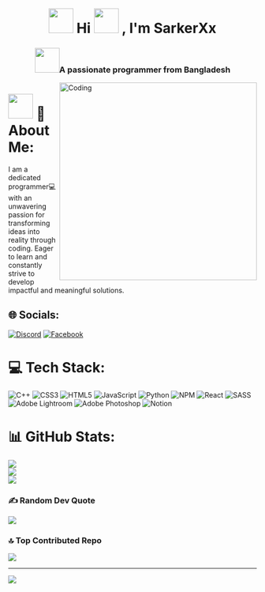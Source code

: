 <h1 align="center">
  <img width="50px" src="https://camo.githubusercontent.com/beb64ff21c883e318e4f5db5231c2ba4175705bea1c9249e82a41ab375db4f75/68747470733a2f2f6d65646961322e67697068792e636f6d2f6d656469612f51737347456d706b79454f684243623765312f67697068792e6769663f6369643d656366303565343761306e336769316266716e74716d6f62386739616964316f796a327772336473336d67373030626c267269643d67697068792e676966">
  Hi <img width="50px" src="https://em-content.zobj.net/source/animated-noto-color-emoji/356/waving-hand_1f44b.gif">
  , I'm SarkerXx
</h1>
<h3 align="center"><img width="50px" src="https://monophy.com/media/trN83pDD8yRDHBGfl3/monophy.gif">A passionate programmer from Bangladesh</h3>
<img align="right" alt="Coding" width="400" src="https://media0.giphy.com/media/qgQUggAC3Pfv687qPC/giphy.gif?cid=ecf05e47hkup0acca5dix6tnj69yba60fhh2c1idjivsgw5s&ep=v1_gifs_search&rid=giphy.gif&ct=g">

# <img width="50px" src="https://monophy.com/media/CEHtFH3rJ6xdhBUKIT/monophy.gif"> 💫 About Me:
I am a dedicated programmer💻 with an unwavering passion for transforming ideas into reality through coding. Eager to learn and constantly strive to develop impactful and meaningful solutions.

## 🌐 Socials:
[![Discord](https://img.shields.io/badge/Discord-%237289DA.svg?logo=discord&logoColor=white)](https://discord.gg/#3303) [![Facebook](https://img.shields.io/badge/Facebook-%231877F2.svg?logo=Facebook&logoColor=white)](https://facebook.com/shiyamsarker) 

# 💻 Tech Stack:
![C++](https://img.shields.io/badge/c++-%2300599C.svg?style=plastic&logo=c%2B%2B&logoColor=white) ![CSS3](https://img.shields.io/badge/css3-%231572B6.svg?style=plastic&logo=css3&logoColor=white) ![HTML5](https://img.shields.io/badge/html5-%23E34F26.svg?style=plastic&logo=html5&logoColor=white) ![JavaScript](https://img.shields.io/badge/javascript-%23323330.svg?style=plastic&logo=javascript&logoColor=%23F7DF1E) ![Python](https://img.shields.io/badge/python-3670A0?style=plastic&logo=python&logoColor=ffdd54) ![NPM](https://img.shields.io/badge/NPM-%23000000.svg?style=plastic&logo=npm&logoColor=white) ![React](https://img.shields.io/badge/react-%2320232a.svg?style=plastic&logo=react&logoColor=%2361DAFB) ![SASS](https://img.shields.io/badge/SASS-hotpink.svg?style=plastic&logo=SASS&logoColor=white) ![Adobe Lightroom](https://img.shields.io/badge/Adobe%20Lightroom-31A8FF.svg?style=plastic&logo=Adobe%20Lightroom&logoColor=white) ![Adobe Photoshop](https://img.shields.io/badge/adobephotoshop-%2331A8FF.svg?style=plastic&logo=adobephotoshop&logoColor=white) ![Notion](https://img.shields.io/badge/Notion-%23000000.svg?style=plastic&logo=notion&logoColor=white)
# 📊 GitHub Stats:
![](https://github-readme-stats.vercel.app/api?username=shiyam-sarker10&theme=merko&hide_border=false&include_all_commits=false&count_private=false)<br/>
![](https://github-readme-streak-stats.herokuapp.com/?user=shiyam-sarker10&theme=merko&hide_border=false)<br/>
![](https://github-readme-stats.vercel.app/api/top-langs/?username=shiyam-sarker10&theme=merko&hide_border=false&include_all_commits=false&count_private=false&layout=compact)

### ✍️ Random Dev Quote
![](https://quotes-github-readme.vercel.app/api?type=horizontal&theme=merko)

### 🔝 Top Contributed Repo
![](https://github-contributor-stats.vercel.app/api?username=shiyam-sarker10&limit=5&theme=tokyonight&combine_all_yearly_contributions=true)

---
[![](https://visitcount.itsvg.in/api?id=shiyam-sarker10&icon=2&color=3)](https://visitcount.itsvg.in)

<!-- Proudly created with GPRM ( https://gprm.itsvg.in ) -->
